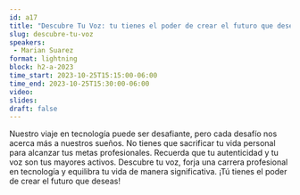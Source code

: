 ```yaml
---
id: a17
title: "Descubre Tu Voz: tu tienes el poder de crear el futuro que deseas, por Mobiik"
slug: descubre-tu-voz
speakers:
 - Marian Suarez
format: lightning
block: h2-a-2023
time_start: 2023-10-25T15:15:00-06:00
time_end: 2023-10-25T15:30:00-06:00
video:
slides:
draft: false
---
```


Nuestro viaje en tecnología puede ser desafiante, pero cada desafío nos acerca más a nuestros sueños. No tienes que sacrificar tu vida personal para alcanzar tus metas profesionales. Recuerda que tu autenticidad y tu voz son tus mayores activos. Descubre tu voz, forja una carrera profesional en tecnología y equilibra tu vida de manera significativa. ¡Tú tienes el poder de crear el futuro que deseas!
